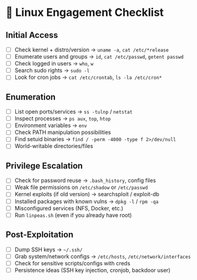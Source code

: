 # 🐧 Linux Engagement Checklist

## Initial Access
- [ ] Check kernel + distro/version → `uname -a`, `cat /etc/*release`
- [ ] Enumerate users and groups → `id`, `cat /etc/passwd`, `getent passwd`
- [ ] Check logged in users → `who`, `w`
- [ ] Search sudo rights → `sudo -l`
- [ ] Look for cron jobs → `cat /etc/crontab`, `ls -la /etc/cron*`

## Enumeration
- [ ] List open ports/services → `ss -tulnp` / `netstat`
- [ ] Inspect processes → `ps aux`, `top`, `htop`
- [ ] Environment variables → `env`
- [ ] Check PATH manipulation possibilities
- [ ] Find setuid binaries → `find / -perm -4000 -type f 2>/dev/null`
- [ ] World-writable directories/files

## Privilege Escalation
- [ ] Check for password reuse → `.bash_history`, config files
- [ ] Weak file permissions on `/etc/shadow` or `/etc/passwd`
- [ ] Kernel exploits (if old version) → searchsploit / exploit-db
- [ ] Installed packages with known vulns → `dpkg -l` / `rpm -qa`
- [ ] Misconfigured services (NFS, Docker, etc.)
- [ ] Run `linpeas.sh` (even if you already have root)

## Post-Exploitation
- [ ] Dump SSH keys → `~/.ssh/`
- [ ] Grab system/network configs → `/etc/hosts`, `/etc/network/interfaces`
- [ ] Check for sensitive scripts/configs with creds
- [ ] Persistence ideas (SSH key injection, cronjob, backdoor user)
